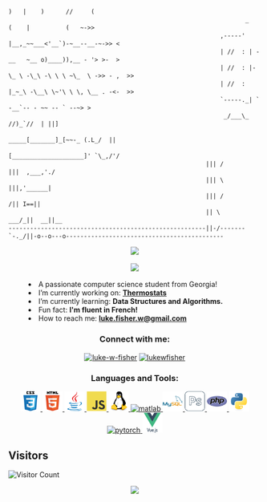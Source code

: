 ```
                                                                       )   |    )      //     (
                                                                  _   (    |          (   ~->>
                                                           ,-----' |__,_~~___<'__`)-~__--__-~->> <
                                                           | //  : | -__   ~__ o)____)),__ - '> >-  >
                                                           | //  : |- \_ \ -\_\ -\ \ \ ~\_  \ ->> - ,  >>
                                                           | //  : |_~_\ -\__\ \~'\ \ \, \__ . -<-  >>
                                                           `-----._| `  -__`-- - ~~ -- ` --~> >
                                                            _/___\_    //)_`//  | ||]
                                                      _____[_______]_[~~-_ (.L_/  ||
                                                     [____________________]' `\_,/'/
                                                       ||| /          |||  ,___,'./
                                                       ||| \          |||,'______|
                                                       ||| /          /|| I==||
                                                       || \       ___/_||  __||__
-------------------------------------------------------||-/-------`-._/||-o--o---o--------------------------------------------
```
<body>
    <p align="center">
        <img src="https://readme-typing-svg.demolab.com/?lines=Luke%20Fisher&font=Doto&weight=400&center=true&width=1500&height=100&color=8ab2d9&vCenter=true&repeat=false&size=65"/>
    </p>
    <p align="center">
        <img src="https://readme-typing-svg.demolab.com/?lines=Full%20time%20Computer-Science%20Student;Learning%20and%20coding%20are%20my%20passions!;Welcome!&font=Doto&weight=500&center=true&&width=1500&height=100&color=8ab2d9&vCenter=true&pause=2000&size=50"/>
    </p>
</body>

<menu>
  <li> A passionate computer science student from Georgia!</li>
  <li> I’m currently working on: <a href="https://github.com/acobrien/ThermoStats-webapp"><b>Thermostats</b></a></li>
  <li> I’m currently learning: <b>Data Structures and Algorithms.</b></li>
  <li> Fun fact: <b>I'm fluent in French!</b></li>
  <li> How to reach me: <a href="mailto:luke.fisher.w@gmail.com""><b>luke.fisher.w@gmail.com</b></a></li>
</li>
</menu>

<h3 align="center">Connect with me:</h3>
    <p align="center">
    <a href="https://linkedin.com/in/luke-w-fisher" target="blank"><img align="center" src="https://raw.githubusercontent.com/rahuldkjain/github-profile-readme-generator/master/src/images/icons/Social/linked-in-alt.svg" alt="luke-w-fisher" height="30" width="40" /></a>
    <a href="https://instagram.com/lukewfisher" target="blank"><img align="center" src="https://raw.githubusercontent.com/rahuldkjain/github-profile-readme-generator/master/src/images/icons/Social/instagram.svg" alt="lukewfisher" height="30" width="40" /></a>
</p>

<h3 align="center">Languages and Tools:</h3>
<p align="center"> <a href="https://www.w3schools.com/css/" target="_blank" rel="noreferrer"> <img src="https://raw.githubusercontent.com/devicons/devicon/master/icons/css3/css3-original-wordmark.svg" alt="css3" width="40" height="40"/> </a> <a href="https://www.w3.org/html/" target="_blank" rel="noreferrer"> <img src="https://raw.githubusercontent.com/devicons/devicon/master/icons/html5/html5-original-wordmark.svg" alt="html5" width="40" height="40"/> </a> <a href="https://www.java.com" target="_blank" rel="noreferrer"> <img src="https://raw.githubusercontent.com/devicons/devicon/master/icons/java/java-original.svg" alt="java" width="40" height="40"/> </a> <a href="https://developer.mozilla.org/en-US/docs/Web/JavaScript" target="_blank" rel="noreferrer"> <img src="https://raw.githubusercontent.com/devicons/devicon/master/icons/javascript/javascript-original.svg" alt="javascript" width="40" height="40"/> </a> <a href="https://www.linux.org/" target="_blank" rel="noreferrer"> <img src="https://raw.githubusercontent.com/devicons/devicon/master/icons/linux/linux-original.svg" alt="linux" width="40" height="40"/> </a> <a href="https://www.mathworks.com/" target="_blank" rel="noreferrer"> <img src="https://upload.wikimedia.org/wikipedia/commons/2/21/Matlab_Logo.png" alt="matlab" width="40" height="40"/> </a> <a href="https://www.mysql.com/" target="_blank" rel="noreferrer"> <img src="https://raw.githubusercontent.com/devicons/devicon/master/icons/mysql/mysql-original-wordmark.svg" alt="mysql" width="40" height="40"/> </a> <a href="https://www.photoshop.com/en" target="_blank" rel="noreferrer"> <img src="https://raw.githubusercontent.com/devicons/devicon/master/icons/photoshop/photoshop-line.svg" alt="photoshop" width="40" height="40"/> </a> <a href="https://www.php.net" target="_blank" rel="noreferrer"> <img src="https://raw.githubusercontent.com/devicons/devicon/master/icons/php/php-original.svg" alt="php" width="40" height="40"/> </a> <a href="https://www.python.org" target="_blank" rel="noreferrer"> <img src="https://raw.githubusercontent.com/devicons/devicon/master/icons/python/python-original.svg" alt="python" width="40" height="40"/> </a> <a href="https://pytorch.org/" target="_blank" rel="noreferrer"> <img src="https://www.vectorlogo.zone/logos/pytorch/pytorch-icon.svg" alt="pytorch" width="40" height="40"/> </a> <a href="https://vuejs.org/" target="_blank" rel="noreferrer"> <img src="https://raw.githubusercontent.com/devicons/devicon/master/icons/vuejs/vuejs-original-wordmark.svg" alt="vuejs" width="40" height="40"/> </a> </p>

## Visitors
![Visitor Count](https://profile-counter.glitch.me/lwfisher/count.svg)

<body>
    <p align="center">
        <img src="https://readme-typing-svg.demolab.com/?lines=Thanks+for+stopping+by!;Merci+pour+votre+visite!&font=Doto&weight=500&center=true&&width=1500&height=100&color=8ab2d9&vCenter=true&pause=4000&size=50"/>
    </p>
</body>
